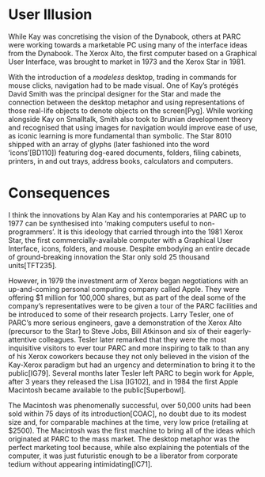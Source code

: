 ﻿User Illusion
=============

While Kay was concretising the vision of the Dynabook, others at PARC were working towards a marketable PC using many of the interface ideas from the Dynabook. The Xerox Alto, the first computer based on a Graphical User Interface, was brought to market in 1973 and the Xerox Star in 1981.

With the introduction of a _modeless_ desktop, trading in commands for mouse clicks, navigation had to be made visual. One of Kay’s protégés David Smith was the principal designer for the Star and made the connection between the desktop metaphor and using representations of those real-life objects to denote objects on the screen[Pyg]. While working alongside Kay on Smalltalk, Smith also took to Brunian development theory and recognised that using images for navigation would improve ease of use, as iconic learning is more fundamental than symbolic. The Star 8010 shipped with an array of glyphs (later fashioned into the word ‘icons’[BD110]) featuring dog-eared documents, folders, filing cabinets, printers, in and out trays, address books, calculators and computers.

Consequences
============

I think the innovations by Alan Kay and his contemporaries at PARC up to 1977 can be synthesised into ‘making computers useful to non-programmers’. It is this ideology that carried through into the 1981 Xerox Star, the first commercially-available computer with a Graphical User Interface, icons, folders, and mouse. Despite embodying an entire decade of ground-breaking innovation the Star only sold 25 thousand units[TFT235].

However, in 1979 the investment arm of Xerox began negotiations with an up-and-coming personal computing company called Apple. They were offering $1 million for 100,000 shares, but as part of the deal some of the company’s representatives were to be given a tour of the PARC facilities and be introduced to some of their research projects. Larry Tesler, one of PARC’s more serious engineers, gave a demonstration of the Xerox Alto (precursor to the Star) to Steve Jobs, Bill Atkinson and six of their eagerly-attentive colleagues. Tesler later remarked that they were the most inquisitive visitors to ever tour PARC and more inspiring to talk to than any of his Xerox coworkers because they not only believed in the vision of the Kay-Xerox paradigm but had an urgency and determination to bring it to the public[IG79]. Several months later Tesler left PARC to begin work for Apple, after 3 years they released the Lisa [IG102], and in 1984 the first Apple Macintosh became available to the public[Superbowl].

The Macintosh was phenomenally successful, over 50,000 units had been sold within 75 days of its introduction[COAC], no doubt due to its modest size and, for comparable machines at the time, very low price (retailing at $2500). The Macintosh was the first machine to bring all of the ideas which originated at PARC to the mass market. The desktop metaphor was the perfect marketing tool because, while also explaining the potentials of the computer, it was just futuristic enough to be a liberator from corporate tedium without appearing intimidating[IC71].
